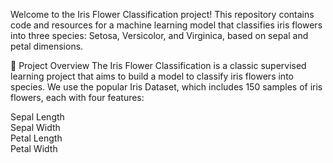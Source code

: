 Welcome to the Iris Flower Classification project! This repository contains code and resources for a machine learning model that classifies iris flowers into three species: Setosa, Versicolor, and Virginica, based on sepal and petal dimensions.

📌 Project Overview
The Iris Flower Classification is a classic supervised learning project that aims to build a model to classify iris flowers into species. We use the popular Iris Dataset, which includes 150 samples of iris flowers, each with four features:

Sepal Length</br>
Sepal Width</br>
Petal Length</br>
Petal Width</br>
